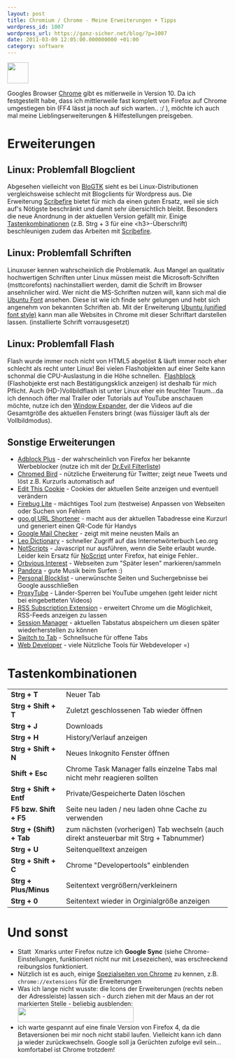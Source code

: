```yaml
---
layout: post
title: Chromium / Chrome - Meine Erweiterungen + Tipps
wordpress_id: 1007
wordpress_url: https://ganz-sicher.net/blog/?p=1007
date: 2011-03-09 12:05:00.000000000 +01:00
category: software
---
```

<img class="lefticon" title="chrome_icon" src="{{site.url}}/wp-content/uploads/chrome_icon.png" alt="" width="48" height="48" />

Googles Browser <a href="http://www.google.com/chrome">Chrome</a> gibt es mitlerweile in Version 10. Da ich festgestellt habe, dass ich mittlerweile fast komplett von Firefox auf Chrome umgestiegen bin (FF4 lässt ja noch auf sich warten.. :/ ), möchte ich auch mal meine Lieblingserweiterungen &amp; Hilfestellungen preisgeben.

<!--more-->

Erweiterungen
==============

Linux: Problemfall Blogclient
--------------------------------
Abgesehen vielleicht von <a href="http://blogtk.jayreding.com/blog/">BloGTK</a> sieht es bei Linux-Distributionen vergleichsweise schlecht mit Blogclients für Wordpress aus. Die Erweiterung <a href="https://chrome.google.com/webstore/detail/elkkomimknapgodalnkjeddkjnjkfmfp">Scribefire</a> bietet für mich da einen guten Ersatz, weil sie sich auf's Nötigste beschränkt und damit sehr übersichtlich bleibt. Besonders die neue Anordnung in der aktuellen Version gefällt mir.
Einige <a href="http://www.scribefire.com/help/keyboard-shortcuts/">Tastenkombinationen</a> (z.B. Strg + 3 für eine &lt;h3&gt;-Überschrift) beschleunigen zudem das Arbeiten mit <a href="https://chrome.google.com/webstore/detail/elkkomimknapgodalnkjeddkjnjkfmfp">Scribefire</a>.

Linux: Problemfall Schriften
------------------------------
Linuxuser kennen wahrscheinlich die Problematik. Aus Mangel an qualitativ hochwertigen Schriften unter Linux müssen meist die Microsoft-Schriften (msttcorefonts) nachinstalliert werden, damit die Schrift im Browser ansehnlicher wird. Wer nicht die MS-Schriften nutzen will, kann sich mal die <a href="http://font.ubuntu.com/">Ubuntu Font</a> ansehen. Diese ist wie ich finde sehr gelungen und hebt sich angenehm von bekannten Schriften ab. Mit der Erweiterung <a href="https://chrome.google.com/webstore/detail/gmpnnplimbnbmdaigmnajmbdcinhpddj">Ubuntu (unified font style)</a> kann man alle Websites in Chrome mit dieser Schriftart darstellen lassen. (installierte Schrift vorrausgesetzt)

Linux: Problemfall Flash
--------------------------
Flash wurde immer noch nicht von HTML5 abgelöst &amp; läuft immer noch eher schlecht als recht unter Linux! Bei vielen Flashobjekten auf einer Seite kann schonmal die CPU-Auslastung in die Höhe schnellen.  <a href="https://chrome.google.com/webstore/detail/gofhjkjmkpinhpoiabjplobcaignabnl">Flashblock</a> (Flashobjekte erst nach Bestätigungsklick anzeigen) ist deshalb für mich Pflicht. Auch (HD-)Vollbildflash ist unter Linux eher ein feuchter Traum...da ich dennoch öfter mal Trailer oder Tutorials auf YouTube anschauen möchte, nutze ich den <a href="https://chrome.google.com/webstore/detail/fkpaakpeehepibjpdmoocdaonognfiog">Window Expander</a>, der die Videos auf die Gesamtgröße des aktuellen Fensters bringt (was flüssiger läuft als der Vollbildmodus).

Sonstige Erweiterungen
-----------------------
* [Adblock Plus][1] - der wahrscheinlich von Firefox her bekannte Werbeblocker (nutze ich mit der [Dr.Evil Filterliste][2])  
* [Chromed Bird][3] - nützliche Erweiterung für Twitter; zeigt neue Tweets und löst z.B. Kurzurls automatisch auf  
* [Edit This Cookie][4] - Cookies der aktuellen Seite anzeigen und eventuell verändern  
* [Firebug Lite][5] - mächtiges Tool zum (testweise) Anpassen von Webseiten oder Suchen von Fehlern  
* [goo.gl URL Shortener][6] - macht aus der aktuellen Tabadresse eine Kurzurl und generiert einen QR-Code für Handys  
* [Google Mail Checker][7] - zeigt mit meine neusten Mails an  
* [Leo Dictionary][8] - schneller Zugriff auf das Internetwörterbuch Leo.org  
* [NotScripts][9] - Javascript nur ausführen, wenn die Seite erlaubt wurde. Leider kein Ersatz für [NoScript][10] unter Firefox, hat einige Fehler..  
* [Orbvious Interest][11] - Webseiten zum "Später lesen" markieren/sammeln  
* [Pandora][12] - gute Musik beim Surfen :)  
* [Personal Blocklist][13] - unerwünschte Seiten und Suchergebnisse bei Google ausschließen  
* [ProxyTube][14] - Länder-Sperren bei YouTube umgehen (geht leider nicht bei eingebetteten Videos)  
* [RSS Subscription Extension][15] - erweitert Chrome um die Möglichkeit, RSS-Feeds anzeigen zu lassen  
* [Session Manager][16] - aktuellen Tabstatus abspeichern um diesen später wiederherstellen zu können  
* [Switch to Tab][17] - Schnellsuche für offene Tabs  
* [Web Developer][18] - viele Nützliche Tools für Webdeveloper =)

 [1]: https://chrome.google.com/webstore/detail/cfhdojbkjhnklbpkdaibdccddilifddb
 [2]: https://adblock.maltekraus.de/adblock.txt
 [3]: https://chrome.google.com/extensions/detail/encaiiljifbdbjlphpgpiimidegddhic
 [4]: https://chrome.google.com/webstore/detail/fngmhnnpilhplaeedifhccceomclgfbg
 [5]: https://chrome.google.com/webstore/detail/bmagokdooijbeehmkpknfglimnifench
 [6]: https://chrome.google.com/webstore/detail/iblijlcdoidgdpfknkckljiocdbnlagk
 [7]: https://chrome.google.com/webstore/detail/mihcahmgecmbnbcchbopgniflfhgnkff
 [8]: https://chrome.google.com/webstore/detail/dhmlplceigplahbkhifeaeinaeppccef
 [9]: https://chrome.google.com/webstore/detail/odjhifogjcknibkahlpidmdajjpkkcfn
 [10]: http://noscript.net/
 [11]: https://chrome.google.com/webstore/detail/bkikpncfbjndhfkipijhdoddiadaipaa
 [12]: https://chrome.google.com/webstore/detail/hiffdaigjahnndmjpkccgiklpmhkfckh
 [13]: https://chrome.google.com/webstore/detail/nolijncfnkgaikbjbdaogikpmpbdcdef
 [14]: https://chrome.google.com/extensions/detail/cnmbofoofebojccpdnfhnegmiifdgpfg
 [15]: https://chrome.google.com/webstore/detail/nlbjncdgjeocebhnmkbbbdekmmmcbfjd
 [16]: https://chrome.google.com/webstore/detail/bbcnbpafconjjigibnhbfmmgdbbkcjfi
 [17]: https://chrome.google.com/webstore/detail/gbfhhcljihbgcobpfnceegfmooomhhli
 [18]: https://chrome.google.com/webstore/detail/bfbameneiokkgbdmiekhjnmfkcnldhhm

Tastenkombinationen
===================
<table>
<tbody>
<tr>
<td><strong>Strg + T </strong></td>
<td>Neuer Tab</td>
</tr>
<tr>
<td><strong>Strg + Shift + T</strong></td>
<td>Zuletzt geschlossenen Tab wieder öffnen</td>
</tr>
<tr>
<td><strong>Strg + J</strong></td>
<td>Downloads</td>
</tr>
<tr>
<td><strong>Strg + H</strong></td>
<td>History/Verlauf anzeigen</td>
</tr>
<tr>
<td><strong>Strg + Shift + N </strong></td>
<td>Neues Inkognito Fenster öffnen</td>
</tr>
<tr>
<td><strong>Shift + Esc </strong></td>
<td>Chrome Task Manager falls einzelne Tabs mal nicht mehr reagieren sollten</td>
</tr>
<tr>
<td><strong>Strg + Shift + Entf</strong></td>
<td>Private/Gespeicherte Daten löschen</td>
</tr>
<tr>
<td><strong>F5 bzw. Shift + F5</strong></td>
<td>Seite neu laden / neu laden ohne Cache zu verwenden</td>
</tr>
<tr>
<td><strong>Strg + (Shift) + Tab</strong></td>
<td>zum nächsten (vorherigen) Tab wechseln (auch direkt ansteuerbar mit Strg + Tabnummer)</td>
</tr>
<tr>
<td><strong>Strg + U</strong></td>
<td>Seitenquelltext anzeigen</td>
</tr>
<tr>
<td><strong>Strg + Shift + C</strong></td>
<td>Chrome "Developertools" einblenden</td>
</tr>
<tr>
<td><strong>Strg + Plus/Minus</strong></td>
<td>Seitentext vergrößern/verkleinern</td>
</tr>
<tr>
<td><strong>Strg + 0</strong></td>
<td>Seitentext wieder in Orginialgröße anzeigen</td>
</tr>
</tbody>
</table>

Und sonst
=========
<ul>
	<li>Statt  Xmarks unter Firefox nutze ich <strong>Google Sync</strong> (siehe Chrome-Einstellungen, funktioniert nicht nur mit Lesezeichen), was erschreckend reibungslos funktioniert.</li>
	<li>Nützlich ist es auch, einige <a href="http://en.wikipedia.org/wiki/Google_Chrome#About_and_Chrome_URLs">Spezialseiten von Chrome</a> zu kennen, z.B. <code>chrome://extensions</code> für die Erweiterungen</li>
	<li>Was ich lange nicht wusste: die Icons der Erweiterungen (rechts neben der Adressleiste) lassen sich - durch ziehen mit der Maus an der rot markierten Stelle - beliebig ausblenden:<br />
<img src="{{site.url}}/wp-content/uploads/hide_extensions.png" alt="" width="265" height="34" /></li>
	<li>ich warte gespannt auf eine finale Version von Firefox 4, da die Betaversionen bei mir noch nicht stabil laufen. Vielleicht kann ich dann ja wieder zurückwechseln. Google soll ja Gerüchten zufolge evil sein... komfortabel ist Chrome trotzdem!</li>
</ul>
